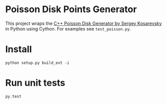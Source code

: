 Poisson Disk Points Generator
=============================

This project wraps the [C++ Poisson Disk Generator by Sergey Kosarevsky](https://github.com/corporateshark/poisson-disk-generator) in Python using Cython. For examples see ``test_poisson.py``.

# Install

    python setup.py build_ext -i

# Run unit tests

    py.test
